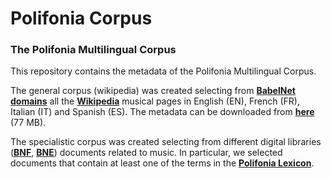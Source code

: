 # Polifonia Corpus

### The Polifonia Multilingual Corpus

This repository contains the metadata of the Polifonia Multilingual Corpus.

The general corpus (wikipedia) was created selecting from **[BabelNet domains](http://lcl.uniroma1.it/babeldomains/)** all the **[Wikipedia](https://www.wikipedia.org)** musical pages in English (EN), French (FR), Italian (IT) and Spanish (ES). The metadata can be downloaded from **[here](https://liveunibo.sharepoint.com/:u:/s/polifonia/EXGiP3Co731FtKjpZuJM2y4BDr-N36FVk0FepC0-zgsY1Q?e=M5kRyY)** (77 MB).


The specialistic corpus was created selecting from different digital libraries (**[BNF](https://gallica.bnf.fr)**, **[BNE](http://www.bne.es)**) documents related to music. In particular, we selected documents that contain at least one of the terms in the **[Polifonia Lexicon](https://github.com/polifonia-project/Polifonia-Lexicon)**.

